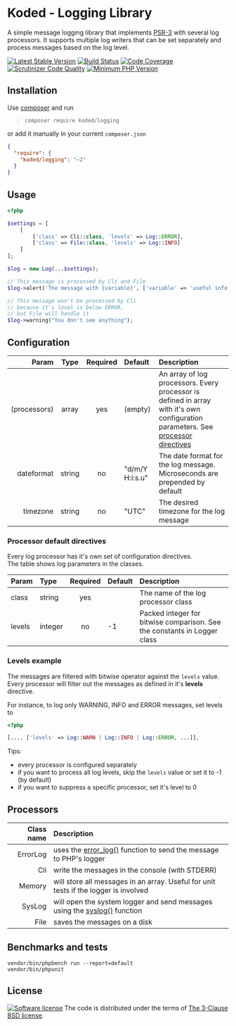 Koded - Logging Library
=======================

A simple message logging library that implements [PSR-3][psr-3]
with several log processors. It supports multiple log writers that
can be set separately and process messages based on the log level.

[![Latest Stable Version](https://img.shields.io/packagist/v/koded/logging.svg)](https://packagist.org/packages/koded/logging)
[![Build Status](https://travis-ci.org/kodedphp/logging.svg?branch=master)](https://travis-ci.org/kodedphp/logging)
[![Code Coverage](https://scrutinizer-ci.com/g/kodedphp/logging/badges/coverage.png?b=master)](https://scrutinizer-ci.com/g/kodedphp/logging/?branch=master)
[![Scrutinizer Code Quality](https://scrutinizer-ci.com/g/kodedphp/logging/badges/quality-score.png?b=master)](https://scrutinizer-ci.com/g/kodedphp/logging/?branch=master)
[![Minimum PHP Version](https://img.shields.io/badge/php-%3E%3D%208.0-8892BF.svg)](https://php.net/)


Installation
------------

Use [composer][composer] and run 
> `composer require koded/logging`

or add it manually in your current `composer.json`
```json
{
  "require": {
    "koded/logging": "~2"
  }
}
```

Usage
-----

```php
<?php

$settings = [
    [
        ['class' => Cli::class, 'levels' => Log::ERROR],
        ['class' => File::class, 'levels' => Log::INFO]
    ]
];

$log = new Log(...$settings);

// This message is processed by Cli and File
$log->alert('The message with {variable}', ['variable' => 'useful info']);

// This message won't be processed by Cli 
// because it's level is below ERROR,
// but File will handle it
$log->warning("You don't see anything");
```

Configuration
-------------

| Param        | Type   | Required | Default         | Description |
|-------------:|:------:|:--------:|:----------------|:------------|
| (processors) | array  | yes      | (empty)         | An array of log processors. Every processor is defined in array with it's own configuration parameters. See [processor directives](processor-default-directives) |
| dateformat   | string | no       | "d/m/Y H:i:s.u" | The date format for the log message. Microseconds are prepended by default |
| timezone     | string | no       | "UTC"           | The desired timezone for the log message |


### Processor default directives

Every log processor has it's own set of configuration directives.  
The table shows log parameters in the classes.

| Param      | Type    | Required | Default       | Description |
|:-----------|:--------|:--------:|:--------------|:------------|
| class      | string  | yes      |               | The name of the log processor class |
| levels     | integer | no       | -1            | Packed integer for bitwise comparison. See the constants in Logger class |


### Levels example

The messages are filtered with bitwise operator against the `levels` value.
Every processor will filter out the messages as defined in it's **levels** directive.

For instance, to log only WARNING, INFO and ERROR messages, set levels to

```php
<?php

[..., ['levels' => Log::WARN | Log::INFO | Log::ERROR, ...]],
```

Tips:
- every processor is configured separately
- if you want to process all log levels, skip the `levels` value or set it to -1 (by default)
- if you want to suppress a specific processor, set it's level to 0


Processors
----------

| Class name  | Description                                                                          |
|------------:|:-------------------------------------------------------------------------------------|
| ErrorLog    | uses the [error_log()][error-log] function to send the message to PHP's logger       |
| Cli         | write the messages in the console (with STDERR)                                      |
| Memory      | will store all messages in an array. Useful for unit tests if the logger is involved |
| SysLog      | will open the system logger and send messages using the [syslog()][syslog] function  |
| File        | saves the messages on a disk                                                         |


Benchmarks and tests
--------------------

```shell script
vendor/bin/phpbench run --report=default
vendor/bin/phpunit
```


License
-------
[![Software license](https://img.shields.io/badge/License-BSD%203--Clause-blue.svg)](LICENSE)
The code is distributed under the terms of [The 3-Clause BSD license](LICENSE).

[psr-3]: http://www.php-fig.org/psr/psr-3/
[composer]: https://getcomposer.org/download/
[error-log]: http://php.net/error_log
[syslog]: http://php.net/syslog

